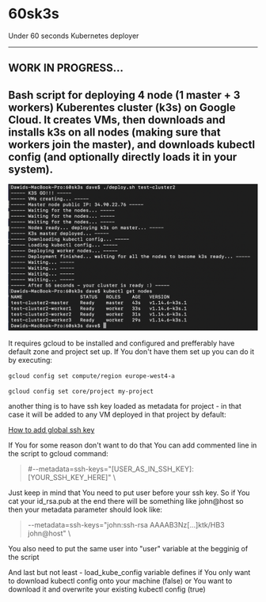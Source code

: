 # 60sk3s
Under 60 seconds Kubernetes deployer


---

## WORK IN PROGRESS...

## Bash script for deploying 4 node (1 master + 3 workers) Kuberentes cluster (k3s) on Google Cloud. It creates VMs, then downloads and installs k3s on all nodes (making sure that workers join the master), and downloads kubectl config (and optionally directly loads it in your system).

![Proof](proof.png)

It requires gcloud to be installed and configured and prefferably have default zone and project set up. If You don't have them set up you can do it by executing:

`gcloud config set compute/region europe-west4-a`

`gcloud config set core/project my-project`

another thing is to have ssh key loaded as metadata for project - in that case it will be added to any VM deployed in that project by default:

[How to add global ssh key](https://cloud.google.com/compute/docs/instances/adding-removing-ssh-keys#project-wide)

If You for some reason don't want to do that You can add commented line in the script to gcloud command:

> #--metadata=ssh-keys="[USER_AS_IN_SSH_KEY]:[YOUR_SSH_KEY_HERE]" \

Just keep in mind that You need to put user before your ssh key. So if You cat your id_rsa.pub at the end there will be something like john@host so then your metadata parameter should look like:

> --metadata=ssh-keys="john:ssh-rsa AAAAB3Nz[...]ktk/HB3 john@host" \

You also need to put the same user into "user" variable at the begginig of the script

And last but not least - load_kube_config variable defines if You only want to download kubectl config onto your machine (false) or You want to download it and overwrite your existing kubectl config (true)
